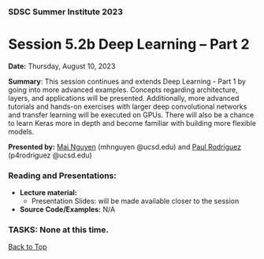 ### SDSC Summer Institute 2023
# Session 5.2b Deep Learning – Part 2

**Date:** Thursday, August 10, 2023

**Summary**: This session continues and extends Deep Learning - Part 1 by going into more advanced examples.  Concepts regarding architecture, layers, and applications will be presented.  Additionally, more advanced tutorials and hands-on exercises with larger deep convolutional networks and transfer learning will be executed on GPUs.  There will also be a chance to learn Keras more in depth and become familiar with building more flexible models.

**Presented by:** [Mai Nguyen](https://www.sdsc.edu/research/researcher_spotlight/nguyen_mai.html) (mhnguyen @ucsd.edu) and [Paul Rodriguez](https://profiles.ucsd.edu/paul.rodriguez) (p4rodriguez @ucsd.edu)

### Reading and Presentations:
* **Lecture material:**
   * Presentation Slides: will be made available closer to the session
* **Source Code/Examples:** N/A

### TASKS: None at this time.

[Back to Top](#top)

